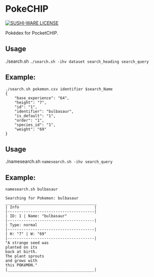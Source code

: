 # PokeCHIP
[![SUSHI-WARE LICENSE](https://img.shields.io/badge/license-SUSHI--WARE%F0%9F%8D%A3-blue.svg)](https://github.com/MakeNowJust/sushi-ware)

Pokédex for PocketCHIP.

## Usage

./search.sh 
`./search.sh -ihv dataset search_heading search_query`

## Example:

    ./search.sh pokemon.csv identifier $search_Name
    {
        "base_experience": "64",
        "height": "7",
        "id": "1",
        "identifier": "bulbasaur",
        "is_default": "1",
        "order": "1",
        "species_id": "1",
        "weight": "69"
    }

## Usage
./namesearch.sh
`namesearch.sh -ihv search_query`

## Example:

    namesearch.sh bulbasaur
    
    Searching for Pokemon: bulbasaur
    ________________________________________
    | Info                                 |
    |--------------------------------------|
    | ID: 1 | Name: "bulbasaur"
    |--------------------------------------|
    | Type: normal
    |--------------------------------------|
    | H: "7" | W: "69"
    |--------------------------------------|
    "A strange seed was
    planted on its
    back at birth.
    The plant sprouts
    and grows with
    this POKéMON."
    |______________________________________|